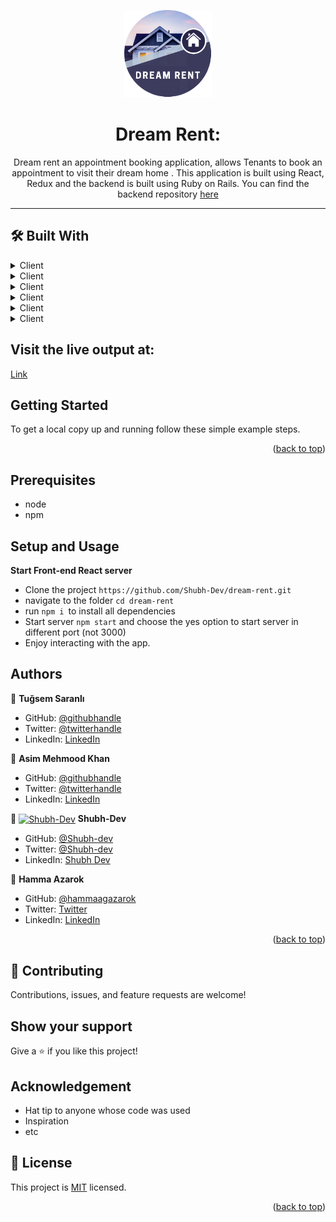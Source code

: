 <a name="readme-top"></a>

<div align="center">
<img src="https://raw.githubusercontent.com/tugsem/dream-rent/development/public/logo.png" alt="logo" width="140"  height="auto" />


# Dream Rent:

 Dream rent an appointment booking application, allows Tenants to book an appointment to visit their dream home . This application is built using React, Redux and the backend is built using Ruby on Rails. You can find the backend repository [here](https://github.com/Shubh-Dev/dream-rent-api.git)

</div>
<hr>

## 🛠 Built With

<details>
  <summary>Client</summary>
  <ul>
    <li><a href="https://reactjs.org/">React.js</a></li>
  </ul>
</details>

<details>
  <summary>Client</summary>
  <ul>
    <li><a href= "https://redux.js.org/">Redux</a></li>
  </ul>
</details>

<details>
<summary>Client</summary>
  <ul>
    <li><a href="https://developer.mozilla.org/en-US/docs/Web/JavaScript">Javascript</a></li>
  </ul>
</details>

<details>
  <summary>Client</summary>
  <ul>
    <li><a href="https://www.npmjs.com/package/axios">Axios</a></li>
  </ul>
</details>

<details>
  <summary>Client</summary>
  <ul>
    <li><a href="https://getbootstrap.com/">Bootstrap</a></li>
  </ul>
</details>

<details>
  <summary>Client</summary>
  <ul>
    <li><a href="https://www.w3schools.com/css/">CSS</a></li>
  </ul>
</details>


## Visit the live output at: 

[Link](https://dream-rent-irrw.onrender.com/)


## Getting Started
To get a local copy up and running follow these simple example steps.

<p align="right">(<a href="#readme-top">back to top</a>)</p>

## Prerequisites

- node
- npm

## Setup and Usage


**Start Front-end React server**
- Clone the project `https://github.com/Shubh-Dev/dream-rent.git`
- navigate to the folder `cd dream-rent`
- run `npm i `to install all dependencies
- Start server `npm start` and choose the yes option to start server in different port (not 3000)
- Enjoy interacting with the app.


## Authors

👤 **Tuğsem Saranlı**

- GitHub: [@githubhandle](https://github.com/tugsem/)
- Twitter: [@twitterhandle](https://twitter.com/tugsemSaranli)
- LinkedIn: [LinkedIn](https://www.linkedin.com/in/tugsem/)


👤 **Asim Mehmood Khan**

- GitHub: [@githubhandle](https://github.com/AsimKhan2019/)
- Twitter: [@twitterhandle](https://twitter.com/vtechbiz)
- LinkedIn: [LinkedIn](https://www.linkedin.com/in/asim-khan/)


👤 <a href="https://github.com/Shubh-Dev" target="blank"><img align="center"
      src="https://avatars.githubusercontent.com/u/46110284?v=4"
      alt="Shubh-Dev" height="50" width="50"/></a> **Shubh-Dev**

- GitHub: [@Shubh-dev](https://github.com/Shubh-Dev)
- Twitter: [@Shubh-dev](https://twitter.com/Shubh_M_das)
- LinkedIn: [Shubh Dev](https://www.linkedin.com/in/shubhscb/)


👤 **Hamma Azarok**

- GitHub: [@hammaagazarok](https://github.com/hammaazarok/)
- Twitter: [Twitter](https://twitter.com/hamma10)
- LinkedIn: [LinkedIn](https://www.linkedin.com/in/hammaagazarok/)

<p align="right">(<a href="#readme-top">back to top</a>)</p>

## 🤝 Contributing

Contributions, issues, and feature requests are welcome!

## Show your support

Give a ⭐️ if you like this project!

## Acknowledgement
- Hat tip to anyone whose code was used
- Inspiration
- etc

## 📝 License

This project is [MIT](./LICENSE.md) licensed.

<p align="right">(<a href="#readme-top">back to top</a>)</p>
